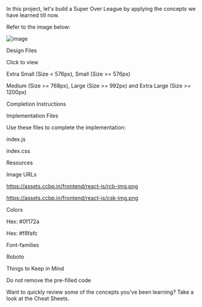 In this project, let's build a Super Over League by applying the concepts we have learned till now.

Refer to the image below:

![image](https://github.com/bukka5sandhya/Super-Over-League-React-Js/assets/133884532/82ba66d2-8833-4586-9bdc-e3340ba0efa2)

Design Files

Click to view

Extra Small (Size < 576px), Small (Size >= 576px)

Medium (Size >= 768px), Large (Size >= 992px) and Extra Large (Size >= 1200px)

Completion Instructions

Implementation Files

Use these files to complete the implementation:

index.js

index.css

Resources

Image URLs

https://assets.ccbp.in/frontend/react-js/rcb-img.png

https://assets.ccbp.in/frontend/react-js/csk-img.png

Colors

Hex: #0f172a

Hex: #f8fafc

Font-families

Roboto

Things to Keep in Mind

Do not remove the pre-filled code

Want to quickly review some of the concepts you’ve been learning? Take a look at the Cheat Sheets.
